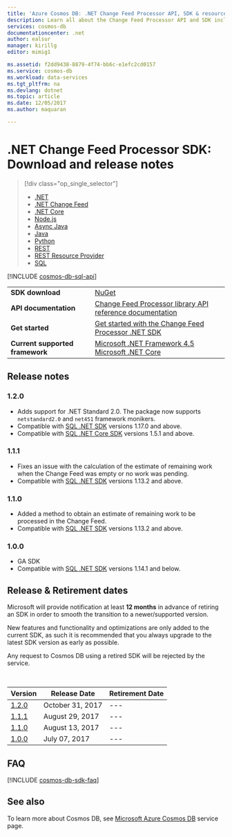 ```yaml
---
title: 'Azure Cosmos DB: .NET Change Feed Processor API, SDK & resources | Microsoft Docs'
description: Learn all about the Change Feed Processor API and SDK including release dates, retirement dates, and changes made between each version of the .NET Change Feed Processor SDK.
services: cosmos-db
documentationcenter: .net
author: ealsur
manager: kirillg
editor: mimig1

ms.assetid: f2dd9438-8879-4f74-bb6c-e1efc2cd0157
ms.service: cosmos-db
ms.workload: data-services
ms.tgt_pltfrm: na
ms.devlang: dotnet
ms.topic: article
ms.date: 12/05/2017
ms.author: maquaran

---
```

# .NET Change Feed Processor SDK: Download and release notes
> [!div class="op_single_selector"]
> * [.NET](sql-api-sdk-dotnet.md)
> * [.NET Change Feed](sql-api-sdk-dotnet-changefeed.md)
> * [.NET Core](sql-api-sdk-dotnet-core.md)
> * [Node.js](sql-api-sdk-node.md)
> * [Async Java](sql-api-sdk-async-java.md)
> * [Java](sql-api-sdk-java.md)
> * [Python](sql-api-sdk-python.md)
> * [REST](https://docs.microsoft.com/rest/api/cosmos-db/)
> * [REST Resource Provider](https://docs.microsoft.com/rest/api/cosmos-db-resource-provider/)
> * [SQL](https://msdn.microsoft.com/library/azure/dn782250.aspx)

[!INCLUDE [cosmos-db-sql-api](../../includes/cosmos-db-sql-api.md)]

|   |   |
|---|---|
|**SDK download**|[NuGet](https://www.nuget.org/packages/Microsoft.Azure.DocumentDB.ChangeFeedProcessor/)|
|**API documentation**|[Change Feed Processor library API reference documentation](/dotnet/api/microsoft.azure.documents.changefeedprocessor?view=azure-dotnet)|
|**Get started**|[Get started with the Change Feed Processor .NET SDK](change-feed.md)|
|**Current supported framework**| [Microsoft .NET Framework 4.5](https://www.microsoft.com/download/details.aspx?id=30653)</br> [Microsoft .NET Core](https://www.microsoft.com/net/download/core) |

## Release notes

### <a name="1.2.0"/>1.2.0
* Adds support for .NET Standard 2.0. The package now supports `netstandard2.0` and `net451` framework monikers.
* Compatible with [SQL .NET SDK](sql-api-sdk-dotnet.md) versions 1.17.0 and above.
* Compatible with [SQL .NET Core SDK](sql-api-sdk-dotnet-core.md) versions 1.5.1 and above.

### <a name="1.1.1"/>1.1.1
* Fixes an issue with the calculation of the estimate of remaining work when the Change Feed was empty or no work was pending.
* Compatible with [SQL .NET SDK](sql-api-sdk-dotnet.md) versions 1.13.2 and above.

### <a name="1.1.0"/>1.1.0
* Added a method to obtain an estimate of remaining work to be processed in the Change Feed.
* Compatible with [SQL .NET SDK](sql-api-sdk-dotnet.md) versions 1.13.2 and above.

### <a name="1.0.0"/>1.0.0
* GA SDK
* Compatible with [SQL .NET SDK](sql-api-sdk-dotnet.md) versions 1.14.1 and below.

## Release & Retirement dates
Microsoft will provide notification at least **12 months** in advance of retiring an SDK in order to smooth the transition to a newer/supported version.

New features and functionality and optimizations are only added to the current SDK, as such it is recommended that you always upgrade to the latest SDK version as early as possible. 

Any request to Cosmos DB using a retired SDK will be rejected by the service.

<br/>

| Version | Release Date | Retirement Date |
| --- | --- | --- |
| [1.2.0](#1.2.0) |October 31, 2017 |--- |
| [1.1.1](#1.1.1) |August 29, 2017 |--- |
| [1.1.0](#1.1.0) |August 13, 2017 |--- |
| [1.0.0](#1.0.0) |July 07, 2017 |--- |


## FAQ
[!INCLUDE [cosmos-db-sdk-faq](../../includes/cosmos-db-sdk-faq.md)]

## See also
To learn more about Cosmos DB, see [Microsoft Azure Cosmos DB](https://azure.microsoft.com/services/cosmos-db/) service page. 

